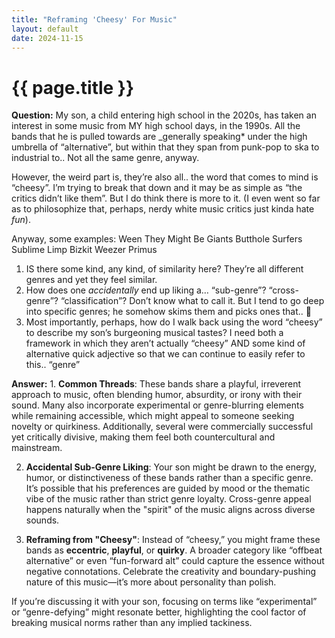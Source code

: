 ```yaml
---
title: "Reframing 'Cheesy' For Music"
layout: default
date: 2024-11-15
---
```


# {{ page.title }}

**Question:** My son, a child entering high school in the 2020s, has taken an interest in some music from MY high school days, in the 1990s. All the bands that he is pulled towards are _generally speaking* under the high umbrella of “alternative”, but within that they span from punk-pop to ska to industrial to.. Not all the same genre, anyway.

However, the weird part is, they’re also all.. the word that comes to mind is “cheesy”. I’m trying to break that down and it may be as simple as “the critics didn’t like them”. But I do think there is more to it. (I even went so far as to philosophize that, perhaps, nerdy white music critics just kinda hate *fun*).

Anyway, some examples:
Ween
They Might Be Giants
Butthole Surfers
Sublime
Limp Bizkit
Weezer
Primus

1. IS there some kind, any kind, of similarity here? They’re all different genres and yet they feel similar.
2. How does one *accidentally* end up liking a… “sub-genre”? “cross-genre”? “classification”? Don’t know what to call it. But I tend to go deep into specific genres; he somehow skims them and picks ones that.. 🤷
3. Most importantly, perhaps, how do I walk back using the word “cheesy” to describe my son’s burgeoning musical tastes? I need both a framework in which they aren’t actually “cheesy” AND some kind of alternative quick adjective so that we can continue to easily refer to this.. “genre”

**Answer:** 1. **Common Threads**: These bands share a playful, irreverent approach to music, often blending humor, absurdity, or irony with their sound. Many also incorporate experimental or genre-blurring elements while remaining accessible, which might appeal to someone seeking novelty or quirkiness. Additionally, several were commercially successful yet critically divisive, making them feel both countercultural and mainstream.

2. **Accidental Sub-Genre Liking**: Your son might be drawn to the energy, humor, or distinctiveness of these bands rather than a specific genre. It’s possible that his preferences are guided by mood or the thematic vibe of the music rather than strict genre loyalty. Cross-genre appeal happens naturally when the "spirit" of the music aligns across diverse sounds.

3. **Reframing from "Cheesy"**: Instead of “cheesy,” you might frame these bands as **eccentric**, **playful**, or **quirky**. A broader category like “offbeat alternative” or even “fun-forward alt” could capture the essence without negative connotations. Celebrate the creativity and boundary-pushing nature of this music—it’s more about personality than polish. 

If you’re discussing it with your son, focusing on terms like “experimental” or “genre-defying” might resonate better, highlighting the cool factor of breaking musical norms rather than any implied tackiness.